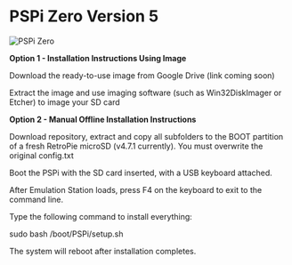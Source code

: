 # PSPi Zero Version 5
![PSPi Zero](https://othermod.com/wp-content/uploads/IMG_8727.jpg)
 
**Option 1 - Installation Instructions Using Image**

Download the ready-to-use image from Google Drive (link coming soon)

Extract the image and use imaging software (such as Win32DiskImager or Etcher) to image your SD card

**Option 2 - Manual Offline Installation Instructions**

Download repository, extract and copy all subfolders to the BOOT partition of a fresh RetroPie microSD (v4.7.1 currently). You must overwrite the original config.txt

Boot the PSPi with the SD card inserted, with a USB keyboard attached.

After Emulation Station loads, press F4 on the keyboard to exit to the command line.

Type the following command to install everything:

sudo bash /boot/PSPi/setup.sh

The system will reboot after installation completes.